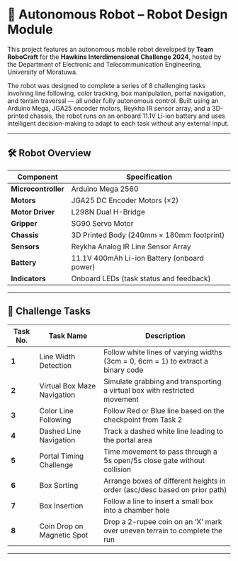 # 🤖 Autonomous Robot – Robot Design Module

This project features an autonomous mobile robot developed by **Team RoboCraft** for the **Hawkins Interdimensional Challenge 2024**, hosted by the Department of Electronic and Telecommunication Engineering, University of Moratuwa.

The robot was designed to complete a series of 8 challenging tasks involving line following, color tracking, box manipulation, portal navigation, and terrain traversal — all under fully autonomous control. Built using an Arduino Mega, JGA25 encoder motors, Reykha IR sensor array, and a 3D-printed chassis, the robot runs on an onboard 11.1V Li-ion battery and uses intelligent decision-making to adapt to each task without any external input.

---

## 🛠 Robot Overview

| Component           | Specification                               |
|---------------------|---------------------------------------------|
| **Microcontroller** | Arduino Mega 2560                           |
| **Motors**          | JGA25 DC Encoder Motors (×2)                |
| **Motor Driver**    | L298N Dual H-Bridge                          |
| **Gripper**         | SG90 Servo Motor                             |
| **Chassis**         | 3D Printed Body (240mm × 180mm footprint)   |
| **Sensors**         | Reykha Analog IR Line Sensor Array          |
| **Battery**         | 11.1V 400mAh Li-ion Battery (onboard power) |
| **Indicators**      | Onboard LEDs (task status and feedback)     |

---

## 🎯 Challenge Tasks

| Task No. | Task Name                         | Description                                                                 |
|----------|-----------------------------------|-----------------------------------------------------------------------------|
| **1**    | Line Width Detection              | Follow white lines of varying widths (3cm = 0, 6cm = 1) to extract a binary code |
| **2**    | Virtual Box Maze Navigation       | Simulate grabbing and transporting a virtual box with restricted movement     |
| **3**    | Color Line Following              | Follow Red or Blue line based on the checkpoint from Task 2                   |
| **4**    | Dashed Line Navigation            | Track a dashed white line leading to the portal area                          |
| **5**    | Portal Timing Challenge           | Time movement to pass through a 5s open/5s close gate without collision       |
| **6**    | Box Sorting                       | Arrange boxes of different heights in order (asc/desc based on prior path)   |
| **7**    | Box Insertion                     | Follow a line to insert a small box into a chamber hole                       |
| **8**    | Coin Drop on Magnetic Spot        | Drop a 2-rupee coin on an ‘X’ mark over uneven terrain to complete the run    |

---

